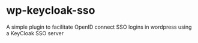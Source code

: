 # wp-keycloak-sso
A simple plugin to facilitate OpenID connect SSO logins in wordpress using a KeyCloak SSO server
